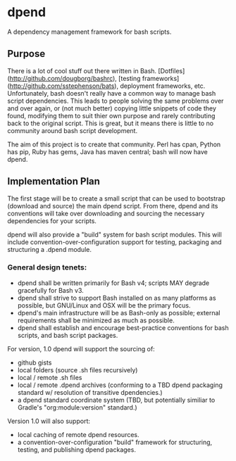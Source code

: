 dpend
=====

A dependency management framework for bash scripts.

Purpose
-------
There is a lot of cool stuff out there written in Bash. [Dotfiles] (http://github.com/dougborg/bashrc), [testing frameworks] (http://github.com/sstephenson/bats), deployment frameworks, etc. Unfortunately, bash doesn't really have a common way to manage bash script dependencies. This leads to people solving the same problems over and over again, or (not much better) copying little snippets of code they found, modifying them to suit thier own purpose and rarely contributing back to the original script. This is great, but it means there is little to no community around bash script development.

The aim of this project is to create that community. Perl has cpan, Python has pip, Ruby has gems, Java has maven central; bash will now have dpend.

Implementation Plan
-------------------
The first stage will be to create a small script that can be used to bootstrap (download and source) the main dpend script. From there, dpend and its conventions will take over downloading and sourcing the necessary dependencies for your scripts.

dpend will also provide a "build" system for bash script modules. This will include convention-over-configuration support for testing, packaging and structuring a .dpend module.

### General design tenets:
  - dpend shall be written primarily for Bash v4; scripts MAY degrade gracefully for Bash v3.
  - dpend shall strive to support Bash installed on as many platforms as possible, but GNU/Linux and OSX will be the primary focus.
  - dpend's main infrastructure will be as Bash-only as possible; external requirements shall be minimized as much as possible.
  - dpend shall establish and encourage best-practice conventions for bash scripts, and bash script packages.

For version, 1.0 dpend will support the sourcing of:
  - github gists
  - local folders (source .sh files recursively)
  - local / remote .sh files
  - local / remote .dpend archives (conforming to a TBD dpend packaging standard w/ resolution of transitive dpendencies.)
  - a dpend standard coordinate system (TBD, but potentially similiar to Gradle's "org:module:version" standard.)

Version 1.0 will also support:
  - local caching of remote dpend resources.
  - a convention-over-configuration "build" framework for structuring, testing, and publishing dpend packages.

